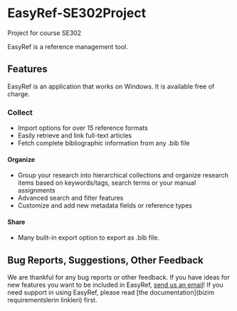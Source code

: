 # EasyRef-SE302Project
 Project for course SE302
 
EasyRef is a reference management tool.


## Features
EasyRef is an application that works on Windows. It is available free of charge.


### Collect
- Import options for over 15 reference formats
- Easily retrieve and link full-text articles
- Fetch complete bibliographic information from any .bib file
	
#### Organize

- Group your research into hierarchical collections and organize research items based on keywords/tags, search terms or your manual assignments
- Advanced search and filter features
- Customize and add new metadata fields or reference types

#### Share

- Many built-in export option to export as .bib file.

## Bug Reports, Suggestions, Other Feedback

We are thankful for any bug reports or other feedback.
If you have ideas for new features you want to be included in EasyRef, [send us an email](utkuyuri@gmail.com)!
If you need support in using EasyRef, please read [the documentation](bizim requirementslerin linkleri) first.



  [BibTeX]: https://www.ctan.org/pkg/bibtex
  [Biblatex]: https://www.ctan.org/pkg/biblatex
  [install4j]: https://www.ej-technologies.com/products/install4j/overview.html
  [JavaFX]: https://en.wikipedia.org/wiki/JavaFX
